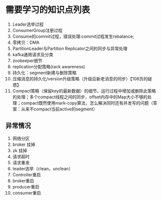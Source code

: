 # 需要学习的知识点列表

1. Leader选举过程
2. ConsumerGroup注册过程
3. Consume的commit过程，错误处理:commit过程发生rebalance;
4. 零拷贝：DMA
5. PartitionLeader与Partition Replicator之间的同步与异常处理
6. kafka通用请求及分类
7. zookeeper细节
8. replication分配策略(rack awareness)
9. 持久化：segment新建与删除策略
10. 压缩消息的持久化/version升级策略（升级后新老消息的同步）【108页的疑惑】
11. Compact策略（保留key的最新数据）的细节，运行过程中增加或删除此策略的处理；多个compact线程之间的同步，offset内存中的Map大小不够的处理；compact既然使用mark-copy算法，怎么解决同时还有并发写的问题（答案：从来不compact当前active的segment）

## 异常情况

1. 网络分区
2. broker 挂掉
3. zk 挂掉
4. 请求超时
5. 请求重发
6. leader选举（clean，unclean）
7. Controller重启
8. broker重启
9. producer重启
10. consumer重启
